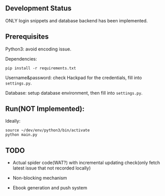 ## Development Status

ONLY login snippets and database backend has been implemented.

## Prerequisites

Python3: avoid encoding issue.

Dependencies:

    pip install -r requirements.txt
    
Username\&password: check Hackpad for the credentials, fill into `settings.py`.
 
Database: setup database environment, then fill into `settings.py`.

## Run(NOT Implemented):

Ideally:

    source ~/dev/env/python3/bin/activate
    python main.py


## TODO

* Actual spider code(WAT?) with incremental updating check(only fetch latest issue that not recorded locally)

* Non-blocking mechanism

* Ebook generation and push system

